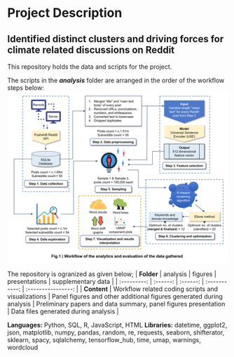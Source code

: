 # Project Description

## Identified distinct clusters and driving forces for climate related discussions on Reddit

This repository holds the data and scripts for the project.

The scripts in the **_analysis_** folder are arranged in the order of the workflow steps below:
![Workflow](https://github.com/akshaydnicator/ClimateChangeReddit/blob/main/Workflow.png)

The repository is ogranized as given below;
| **Folder** | analysis | figures | presentations | supplementary data |
| :---------: | :------: | :------: | :-----------: | :----------------: |
| **Content** | Workflow related coding scripts and visualizations | Panel figures and other additional figures generated during analysis | Preliminary papers and data summary, panel figures presentation | Data files generated during analysis |

**Languages:** Python, SQL, R, JavaScript, HTML
**Libraries:** datetime, ggplot2, json, matplotlib, numpy, pandas, random, re, requests, seaborn, shifterator, sklearn, spacy, sqlalchemy, tensorflow_hub, time, umap, warnings, wordcloud
